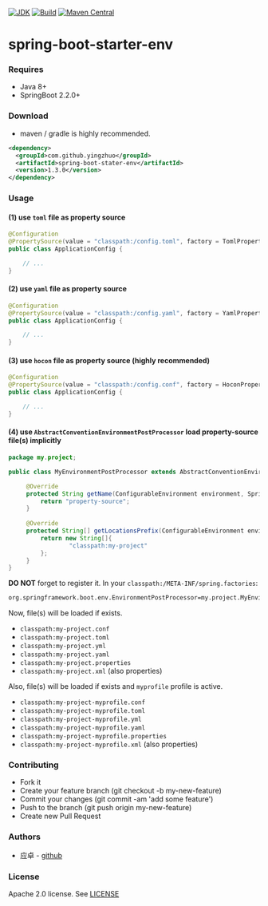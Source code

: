 [![JDK](http://img.shields.io/badge/JDK-v8.0-yellow.svg)](http://www.oracle.com/technetwork/java/javase/downloads/index.html)
[![Build](http://img.shields.io/badge/Build-Maven_2-green.svg)](https://maven.apache.org/)
[![Maven Central](https://img.shields.io/maven-central/v/com.github.yingzhuo/spring-boot-stater-env.svg?label=Maven%20Central)](https://search.maven.org/search?q=g:%22com.github.yingzhuo%22%20AND%20a:%22spring-boot-stater-env%22)

# spring-boot-starter-env

### Requires

* Java 8+
* SpringBoot 2.2.0+

### Download

* maven / gradle is highly recommended.

```xml
<dependency>
  <groupId>com.github.yingzhuo</groupId>
  <artifactId>spring-boot-stater-env</artifactId>
  <version>1.3.0</version>
</dependency>
```

### Usage

#### (1) use `toml` file as property source

```java
@Configuration
@PropertySource(value = "classpath:/config.toml", factory = TomlPropertySourceFactory.class)
public class ApplicationConfig {

    // ...
}
```

#### (2) use `yaml` file as property source

```java
@Configuration
@PropertySource(value = "classpath:/config.yaml", factory = YamlPropertySourceFactory.class)
public class ApplicationConfig {

    // ...
}
```

#### (3) use `hocon` file as property source **(highly recommended)**

```java
@Configuration
@PropertySource(value = "classpath:/config.conf", factory = HoconPropertySourceFactory.class)
public class ApplicationConfig {

    // ...
}
```

#### (4) use `AbstractConventionEnvironmentPostProcessor` load property-source file(s) implicitly

```java
package my.project;

public class MyEnvironmentPostProcessor extends AbstractConventionEnvironmentPostProcessor {

     @Override
     protected String getName(ConfigurableEnvironment environment, SpringApplication application) {
         return "property-source";
     }
 
     @Override
     protected String[] getLocationsPrefix(ConfigurableEnvironment environment, SpringApplication application) {
         return new String[]{
                 "classpath:my-project"
         };
     }
}
```

**DO NOT** forget to register it. In your `classpath:/META-INF/spring.factories`:

```txt
org.springframework.boot.env.EnvironmentPostProcessor=my.project.MyEnvironmentPostProcessor
```

Now, file(s) will be loaded if exists.
 - `classpath:my-project.conf`
 - `classpath:my-project.toml`
 - `classpath:my-project.yml`
 - `classpath:my-project.yaml`
 - `classpath:my-project.properties`
 - `classpath:my-project.xml` (also properties)
 
Also, file(s) will be loaded if exists and `myprofile` profile is active.
 - `classpath:my-project-myprofile.conf`
 - `classpath:my-project-myprofile.toml`
 - `classpath:my-project-myprofile.yml`
 - `classpath:my-project-myprofile.yaml`
 - `classpath:my-project-myprofile.properties`
 - `classpath:my-project-myprofile.xml` (also properties)

### Contributing

* Fork it
* Create your feature branch (git checkout -b my-new-feature)
* Commit your changes (git commit -am 'add some feature')
* Push to the branch (git push origin my-new-feature)
* Create new Pull Request

### Authors

* 应卓 - [github](https://github.com/yingzhuo)

### License

Apache 2.0 license. See [LICENSE](./LICENSE)